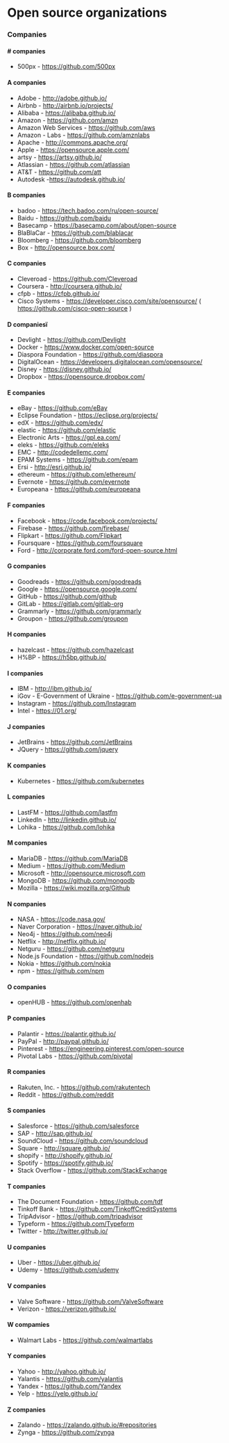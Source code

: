 # Open source organizations
### Companies

#### # companies
* 500px -  https://github.com/500px

#### A companies
* Adobe - http://adobe.github.io/
* Airbnb - http://airbnb.io/projects/
* Alibaba - https://alibaba.github.io/
* Amazon - https://github.com/amzn
* Amazon Web Services - https://github.com/aws
* Amazon - Labs - https://github.com/amznlabs
* Apache - http://commons.apache.org/
* Apple - https://opensource.apple.com/
* artsy - https://artsy.github.io/
* Atlassian - https://github.com/atlassian
* AT&T - https://github.com/att
* Autodesk -https://autodesk.github.io/

#### B companies
* badoo - https://tech.badoo.com/ru/open-source/
* Baidu - https://github.com/baidu
* Basecamp - https://basecamp.com/about/open-source
* BlaBlaCar - https://github.com/blablacar
* Bloomberg - https://github.com/bloomberg
* Box - http://opensource.box.com/

#### C companies
* Cleveroad - https://github.com/Cleveroad
* Coursera - http://coursera.github.io/
* cfpb - https://cfpb.github.io/
* Cisco Systems - https://developer.cisco.com/site/opensource/ ( https://github.com/cisco-open-source )

#### D companiesї
* Devlight - https://github.com/Devlight
* Docker - https://www.docker.com/open-source
* Diaspora Foundation - https://github.com/diaspora
* DigitalOcean - https://developers.digitalocean.com/opensource/
* Disney - https://disney.github.io/
* Dropbox - https://opensource.dropbox.com/

#### E companies
* eBay - https://github.com/eBay
* Eclipse Foundation - https://eclipse.org/projects/
* edX - https://github.com/edx/
* elastic - https://github.com/elastic
* Electronic Arts - https://gpl.ea.com/
* eleks - https://github.com/eleks
* EMC - http://codedellemc.com/
* EPAM Systems - https://github.com/epam
* Ersi - http://esri.github.io/
* ethereum - https://github.com/ethereum/
* Evernote - https://github.com/evernote
* Europeana - https://github.com/europeana

#### F companies
* Facebook - https://code.facebook.com/projects/
* Firebase - https://github.com/firebase/
* Flipkart - https://github.com/Flipkart
* Foursquare - https://github.com/foursquare
* Ford - http://corporate.ford.com/ford-open-source.html

#### G companies
* Goodreads - https://github.com/goodreads
* Google - https://opensource.google.com/
* GitHub - https://github.com/github
* GitLab - https://gitlab.com/gitlab-org
* Grammarly - https://github.com/grammarly
* Groupon - https://github.com/groupon

#### H companies
* hazelcast - https://github.com/hazelcast
* H%BP - https://h5bp.github.io/

#### I companies
* IBM - http://ibm.github.io/
* iGov - E-Government of Ukraine - https://github.com/e-government-ua
* Instagram - https://github.com/Instagram
* Intel - https://01.org/

#### J companies
* JetBrains - https://github.com/JetBrains
* JQuery - https://github.com/jquery

#### K companies
* Kubernetes - https://github.com/kubernetes

#### L companies
* LastFM - https://github.com/lastfm
* LinkedIn - http://linkedin.github.io/
* Lohika - https://github.com/lohika

#### M companies
* MariaDB - https://github.com/MariaDB
* Medium - https://github.com/Medium
* Microsoft - http://opensource.microsoft.com
* MongoDB - https://github.com/mongodb
* Mozilla - https://wiki.mozilla.org/Github

#### N companies
* NASA - https://code.nasa.gov/
* Naver Corporation - https://naver.github.io/
* Neo4j - https://github.com/neo4j
* Netflix - http://netflix.github.io/
* Netguru - https://github.com/netguru
* Node.js Foundation - https://github.com/nodejs
* Nokia - https://github.com/nokia
* npm - https://github.com/npm

#### O companies
* openHUB - https://github.com/openhab

#### P companies
* Palantir - https://palantir.github.io/
* PayPal - http://paypal.github.io/
* Pinterest - https://engineering.pinterest.com/open-source
* Pivotal Labs - https://github.com/pivotal

#### R companies
* Rakuten, Inc. - https://github.com/rakutentech
* Reddit - https://github.com/reddit

#### S companies
* Salesforce - https://github.com/salesforce
* SAP - http://sap.github.io/
* SoundCloud - https://github.com/soundcloud
* Square - http://square.github.io/
* shopify - http://shopify.github.io/
* Spotify - https://spotify.github.io/
* Stack Overflow - https://github.com/StackExchange

#### T companies
* The Document Foundation - https://github.com/tdf
* Tinkoff Bank - https://github.com/TinkoffCreditSystems
* TripAdvisor - https://github.com/tripadvisor
* Typeform - https://github.com/Typeform
* Twitter - http://twitter.github.io/

#### U companies
* Uber - https://uber.github.io/
* Udemy - https://github.com/udemy

#### V companies
* Valve Software - https://github.com/ValveSoftware
* Verizon - https://verizon.github.io/

#### W compamies
* Walmart Labs - https://github.com/walmartlabs

#### Y companies
* Yahoo - http://yahoo.github.io/
* Yalantis - https://github.com/yalantis
* Yandex - https://github.com/Yandex
* Yelp - https://yelp.github.io/

#### Z companies
* Zalando - https://zalando.github.io/#repositories
* Zynga - https://github.com/zynga

